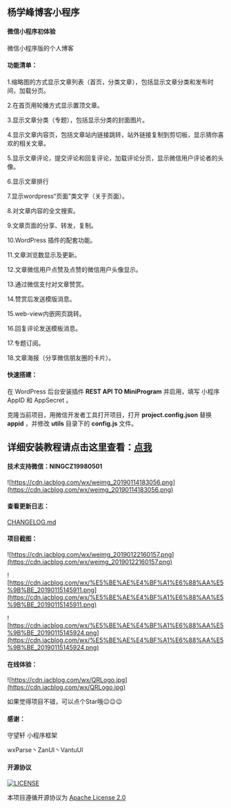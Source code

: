 ## 杨学峰博客小程序

#### 微信小程序初体验

微信小程序版的个人博客


#### 功能清单：

1.缩略图的方式显示文章列表（首页，分类文章），包括显示文章分类和发布时间，加载分页。

2.在首页用轮播方式显示置顶文章。

3.显示文章分类（专题），包括显示分类的封面图片。

4.显示文章内容页，包括文章站内链接跳转，站外链接复制到剪切板，显示猜你喜欢的相关文章。

5.显示文章评论，提交评论和回复评论，加载评论分页，显示微信用户评论者的头像。

6.显示文章排行

7.显示wordpress“页面”类文字（关于页面）。

8.对文章内容的全文搜索。

9.文章页面的分享、转发，复制。

10.WordPress 插件的配套功能。

11.文章浏览数显示及更新。

12.文章微信用户点赞及点赞的微信用户头像显示。

13.通过微信支付对文章赞赏。

14.赞赏后发送模版消息。

15.web-view内嵌网页跳转。

16.回复评论发送模板消息。

17.专题订阅。

18.文章海报（分享微信朋友圈的卡片）。


#### 快速搭建：

在 WordPress 后台安装插件 **REST API TO MiniProgram** 并启用，填写 小程序 AppID 和 AppSecret 。

克隆当前项目，用微信开发者工具打开项目，打开  **project.config.json**  替换  **appid**  ，并修改 **utils** 目录下的 **config.js** 文件。

## 详细安装教程请点击这里查看：[点我](https://www.iacblog.com/2019/01/556.html)


#### 技术支持微信：NINGCZ19980501

![https://cdn.iacblog.com/wx/weimg_20190114183056.png](https://cdn.iacblog.com/wx/weimg_20190114183056.png)



#### 查看更新日志：

[CHANGELOG.md](https://github.com/CrazyNing98/WeChatMiniProgram-Blog/blob/master/CHANGELOG.md)



#### 项目截图：

![https://cdn.iacblog.com/wx/weimg_20190122160157.png](https://cdn.iacblog.com/wx/weimg_20190122160157.png)

![https://cdn.iacblog.com/wx/%E5%BE%AE%E4%BF%A1%E6%88%AA%E5%9B%BE_20190115145911.png](https://cdn.iacblog.com/wx/%E5%BE%AE%E4%BF%A1%E6%88%AA%E5%9B%BE_20190115145911.png)

![https://cdn.iacblog.com/wx/%E5%BE%AE%E4%BF%A1%E6%88%AA%E5%9B%BE_20190115145924.png](https://cdn.iacblog.com/wx/%E5%BE%AE%E4%BF%A1%E6%88%AA%E5%9B%BE_20190115145924.png)

#### 在线体验：

![https://cdn.iacblog.com/wx/QRLogo.jpg](https://cdn.iacblog.com/wx/QRLogo.jpg)

如果觉得项目不错，可以点个Star哦😉😉😉



#### 感谢：

守望轩 小程序框架

wxParse丶ZanUI丶VantuUI



#### 开源协议
[![LICENSE](https://img.shields.io/badge/license-NPL%20(The%20996%20Prohibited%20License)-blue.svg)](https://github.com/996icu/996.ICU/blob/master/LICENSE)


本项目遵循开源协议为 [Apache License 2.0](https://github.com/CrazyNing98/WeChatMiniProgram-Blog/blob/master/LICENSE)













